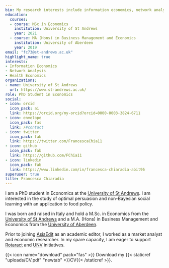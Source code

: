 ```yaml
---
bio: My research interests include information economics, network analysis, health economics.
education:
  courses:
  - course: MSc in Economics
    institution: University of St Andrews
    year: 2021
  - course: MA (Hons) in Business Management and Economics
    institution: University of Aberdeen
    year: 2019
email: "fc73@st-andrews.ac.uk"
highlight_name: true
interests:
- Information Economics
- Network Analysis
- Health Economics
organizations:
- name: University of St Andrews
  url: https://www.st-andrews.ac.uk/
role: PhD Student in Economics
social:
- icon: orcid
  icon_pack: ai 
  link: https://orcid.org/my-orcid?orcid=0000-0003-3824-6711 
- icon: envelope
  icon_pack: fas
  link: /#contact
- icon: twitter
  icon_pack: fab
  link: https://twitter.com/FrancescaChia11
- icon: github
  icon_pack: fab
  link: https://github.com/FChia11
- icon: linkedin
  icon_pack: fab
  link: https://www.linkedin.com/in/francesca-chiaradia-abit96
superuser: true
title: Francesca Chiaradia
---
```


I am a PhD student in Economics at the [University of St Andrews](https://www.st-andrews.ac.uk/). I am interested in the study of optimal persuasion and non-Bayesian social learning with an application to food policy. 

I was born and raised in Italy and hold a M.Sc. in Economics from the [University of St Andrews](https://www.st-andrews.ac.uk/) and a M.A. (Hons) in Business Management and Economics from the [University of Aberdeen](https://www.abdn.ac.uk/). 

Prior to joining [AsiaEdit](https://asiaedit.com/) as an academic editor, I worked as a market analyst and economic researcher. In my spare capacity, I am eager to support [Rotaract](https://www.rotaract.org.uk/) and [UNV](https://www.unv.org/) initiatives. 

{{< icon name="download" pack="fas" >}} Download my {{< staticref "uploads/CV.pdf" "newtab" >}}CV{{< /staticref >}}.

